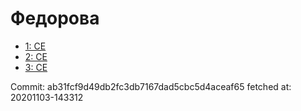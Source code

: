 # Федорова
- [1: CE](1.md)
- [2: CE](2.md)
- [3: CE](3.md)

Commit: ab31fcf9d49db2fc3db7167dad5cbc5d4aceaf65
 fetched at: 20201103-143312
